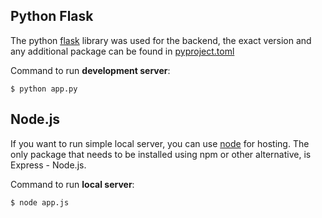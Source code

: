 ## Python Flask

The python [flask](https://flask.palletsprojects.com/en/2.2.x/) library was used for the backend, the exact version and any additional package can be found in [pyproject.toml](flask/pyproject.toml)

Command to run **development server**:
```console
$ python app.py
```

## Node.js
If you want to run simple local server, you can use [node](https://nodejs.org/en/) for hosting. The only package that needs to be installed using npm or other alternative, is Express - Node.js.

Command to run **local server**:
```console
$ node app.js
```